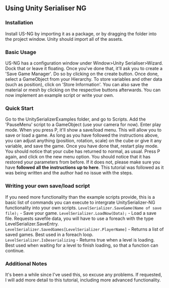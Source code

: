 ## Using Unity Serialiser NG

### Installation
Install US-NG by importing it as a package, or by dragging the folder into the project window. Unity should import all of the assets.

### Basic Usage
US-NG has a configuration window under Window>Unity Serialiser>Wizard. Dock that or leave it floating. Once you've done that, it'll ask you to create a 'Save Game Manager'. Do so by clicking on the create button.
Once done, select a GameObject from your Hierarchy. To store variables and other data (such as position), click on 'Store Information'. You can also save the material or mesh by clicking on the respective buttons afterwards.
You can now implement an example script or write your own.

### Quick Start
Go to the UnitySerializerExamples folder, and go to Scripts. Add the 'PauseMenu' script to a GameObject (use your camera for now). Enter play mode. When you press P, it'll show a save/load menu. This will allow you to save or load a game.
As long as you have followed the instructions above, you can adjust anything (position, rotation, scale) on the cube or give it any variable, and save the game.
Once you have done that, restart play mode. You should notice that your cube has returned to normal, as usual. Press P again, and click on the new menu option. You should notice that it has restored your parameters from before.
If it does not, please make sure you have **followed all the instructions up to here**. This tutorial was followed as it was being written and the author had no issue with the steps.

### Writing your own save/load script
If you need more functionality than the example scripts provide, this is a basic list of commands you can execute to intergrate UnitySerializer-NG functionality into your own scripts.
`LevelSerializer.SaveGame(Name of save file);` - Save your game.
`LevelSerializer.LoadNow(Data);` - Load a save file. Requests savefile data, you will have to use a foreach with the type LevelSerializer.SaveEntry.
`LevelSerializer.SavedGames[LevelSerializer.PlayerName]` - Returns a list of saved games. Best used in a foreach loop.
`LevelSerializer.IsDeserializing` - Returns true when a level is loading. Best used when waiting for a level to finish loading, so that a function can continue.

### Additional Notes
It's been a while since I've used this, so excuse any problems. If requested, I will add more detail to this tutorial, including more advanced functionality.